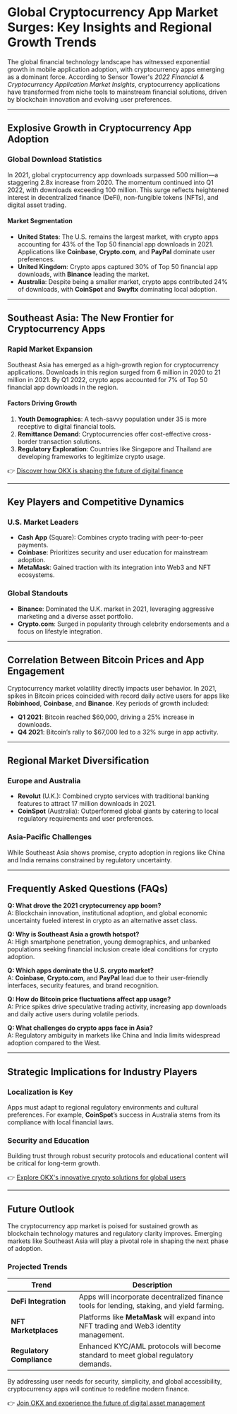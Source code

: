 # Global Cryptocurrency App Market Surges: Key Insights and Regional Growth Trends  

The global financial technology landscape has witnessed exponential growth in mobile application adoption, with cryptocurrency apps emerging as a dominant force. According to Sensor Tower's *2022 Financial & Cryptocurrency Application Market Insights*, cryptocurrency applications have transformed from niche tools to mainstream financial solutions, driven by blockchain innovation and evolving user preferences.  

---

## Explosive Growth in Cryptocurrency App Adoption  

### **Global Download Statistics**  
In 2021, global cryptocurrency app downloads surpassed 500 million—a staggering 2.8x increase from 2020. The momentum continued into Q1 2022, with downloads exceeding 100 million. This surge reflects heightened interest in decentralized finance (DeFi), non-fungible tokens (NFTs), and digital asset trading.  

#### **Market Segmentation**  
- **United States**: The U.S. remains the largest market, with crypto apps accounting for 43% of the Top 50 financial app downloads in 2021. Applications like **Coinbase**, **Crypto.com**, and **PayPal** dominate user preferences.  
- **United Kingdom**: Crypto apps captured 30% of Top 50 financial app downloads, with **Binance** leading the market.  
- **Australia**: Despite being a smaller market, crypto apps contributed 24% of downloads, with **CoinSpot** and **Swyftx** dominating local adoption.  

---

## Southeast Asia: The New Frontier for Cryptocurrency Apps  

### **Rapid Market Expansion**  
Southeast Asia has emerged as a high-growth region for cryptocurrency applications. Downloads in this region surged from 6 million in 2020 to 21 million in 2021. By Q1 2022, crypto apps accounted for 7% of Top 50 financial app downloads in the region.  

#### **Factors Driving Growth**  
1. **Youth Demographics**: A tech-savvy population under 35 is more receptive to digital financial tools.  
2. **Remittance Demand**: Cryptocurrencies offer cost-effective cross-border transaction solutions.  
3. **Regulatory Exploration**: Countries like Singapore and Thailand are developing frameworks to legitimize crypto usage.  

👉 [Discover how OKX is shaping the future of digital finance](https://bit.ly/okx-bonus)  

---

## Key Players and Competitive Dynamics  

### **U.S. Market Leaders**  
- **Cash App** (Square): Combines crypto trading with peer-to-peer payments.  
- **Coinbase**: Prioritizes security and user education for mainstream adoption.  
- **MetaMask**: Gained traction with its integration into Web3 and NFT ecosystems.  

### **Global Standouts**  
- **Binance**: Dominated the U.K. market in 2021, leveraging aggressive marketing and a diverse asset portfolio.  
- **Crypto.com**: Surged in popularity through celebrity endorsements and a focus on lifestyle integration.  

---

## Correlation Between Bitcoin Prices and App Engagement  

Cryptocurrency market volatility directly impacts user behavior. In 2021, spikes in Bitcoin prices coincided with record daily active users for apps like **Robinhood**, **Coinbase**, and **Binance**. Key periods of growth included:  
- **Q1 2021**: Bitcoin reached $60,000, driving a 25% increase in downloads.  
- **Q4 2021**: Bitcoin’s rally to $67,000 led to a 32% surge in app activity.  

---

## Regional Market Diversification  

### **Europe and Australia**  
- **Revolut** (U.K.): Combined crypto services with traditional banking features to attract 17 million downloads in 2021.  
- **CoinSpot** (Australia): Outperformed global giants by catering to local regulatory requirements and user preferences.  

### **Asia-Pacific Challenges**  
While Southeast Asia shows promise, crypto adoption in regions like China and India remains constrained by regulatory uncertainty.  

---

## Frequently Asked Questions (FAQs)  

**Q: What drove the 2021 cryptocurrency app boom?**  
A: Blockchain innovation, institutional adoption, and global economic uncertainty fueled interest in crypto as an alternative asset class.  

**Q: Why is Southeast Asia a growth hotspot?**  
A: High smartphone penetration, young demographics, and unbanked populations seeking financial inclusion create ideal conditions for crypto adoption.  

**Q: Which apps dominate the U.S. crypto market?**  
A: **Coinbase**, **Crypto.com**, and **PayPal** lead due to their user-friendly interfaces, security features, and brand recognition.  

**Q: How do Bitcoin price fluctuations affect app usage?**  
A: Price spikes drive speculative trading activity, increasing app downloads and daily active users during volatile periods.  

**Q: What challenges do crypto apps face in Asia?**  
A: Regulatory ambiguity in markets like China and India limits widespread adoption compared to the West.  

---

## Strategic Implications for Industry Players  

### **Localization is Key**  
Apps must adapt to regional regulatory environments and cultural preferences. For example, **CoinSpot**’s success in Australia stems from its compliance with local financial laws.  

### **Security and Education**  
Building trust through robust security protocols and educational content will be critical for long-term growth.  

👉 [Explore OKX's innovative crypto solutions for global users](https://bit.ly/okx-bonus)  

---

## Future Outlook  

The cryptocurrency app market is poised for sustained growth as blockchain technology matures and regulatory clarity improves. Emerging markets like Southeast Asia will play a pivotal role in shaping the next phase of adoption.  

### **Projected Trends**  
| Trend | Description |  
|-------|-------------|  
| **DeFi Integration** | Apps will incorporate decentralized finance tools for lending, staking, and yield farming. |  
| **NFT Marketplaces** | Platforms like **MetaMask** will expand into NFT trading and Web3 identity management. |  
| **Regulatory Compliance** | Enhanced KYC/AML protocols will become standard to meet global regulatory demands. |  

By addressing user needs for security, simplicity, and global accessibility, cryptocurrency apps will continue to redefine modern finance.  

👉 [Join OKX and experience the future of digital asset management](https://bit.ly/okx-bonus)